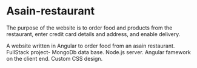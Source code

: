 # Asain-restaurant
The purpose of the website is to order food and products from the restaurant, enter credit card details and address, and enable delivery.

A website written in Angular to order food from an asain restaurant.
FullStack project- MongoDb data base. Node.js server. Angular famework on the client end. Custom CSS design.

